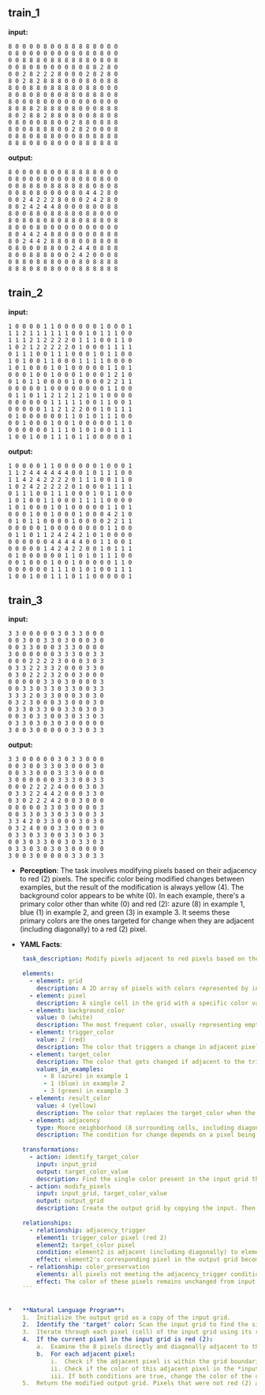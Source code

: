 
## train_1

**input:**
```
8 0 0 0 0 8 0 0 8 8 8 8 8 0 0 0
0 8 0 0 0 0 0 0 0 8 0 8 0 8 0 0
0 0 8 8 8 0 8 8 8 8 8 8 0 8 0 8
0 0 8 0 8 0 0 0 0 8 0 8 8 2 8 0
0 0 2 8 2 2 2 8 0 0 0 2 8 2 8 0
8 0 2 8 2 8 8 8 0 0 0 8 0 0 8 8
8 0 0 8 8 0 8 8 8 8 0 8 8 0 0 0
8 0 8 0 8 0 8 0 8 8 0 8 8 8 0 8
8 0 0 0 8 0 0 0 0 0 0 0 0 0 0 0
8 0 8 8 2 8 8 8 0 8 0 0 0 8 8 8
8 0 2 8 8 2 8 8 0 8 0 0 8 8 0 8
0 8 0 0 0 8 8 0 0 2 8 8 0 8 8 8
8 0 0 8 8 8 8 0 0 2 8 2 0 0 0 8
0 8 8 0 8 8 8 0 0 0 8 0 8 8 8 8
8 8 8 0 8 0 8 0 0 0 8 8 8 8 8 8
```


**output:**
```
8 0 0 0 0 8 0 0 8 8 8 8 8 0 0 0
0 8 0 0 0 0 0 0 0 8 0 8 0 8 0 0
0 0 8 8 8 0 8 8 8 8 8 8 0 8 0 8
0 0 8 0 8 0 0 0 0 8 0 4 4 2 8 0
0 0 2 4 2 2 2 8 0 0 0 2 4 2 8 0
8 0 2 4 2 4 4 8 0 0 0 8 0 0 8 8
8 0 0 8 8 0 8 8 8 8 0 8 8 0 0 0
8 0 8 0 8 0 8 0 8 8 0 8 8 8 0 8
8 0 0 0 8 0 0 0 0 0 0 0 0 0 0 0
8 0 4 4 2 4 8 8 0 8 0 0 0 8 8 8
8 0 2 4 4 2 8 8 0 8 0 0 8 8 0 8
0 8 0 0 0 8 8 0 0 2 4 4 0 8 8 8
8 0 0 8 8 8 8 0 0 2 4 2 0 0 0 8
0 8 8 0 8 8 8 0 0 0 8 0 8 8 8 8
8 8 8 0 8 0 8 0 0 0 8 8 8 8 8 8
```


## train_2

**input:**
```
1 0 0 0 0 1 1 0 0 0 0 0 0 1 0 0 0 1
1 1 2 1 1 1 1 1 1 0 0 1 0 1 1 1 0 0
1 1 1 2 1 2 2 2 2 0 1 1 1 0 0 1 1 0
1 0 2 1 2 2 2 2 2 0 1 0 0 0 1 1 1 1
0 1 1 1 0 0 1 1 1 0 0 0 1 0 1 1 0 0
1 0 1 0 0 1 1 0 0 0 1 1 1 1 0 0 0 0
1 0 1 0 0 0 1 0 1 0 0 0 0 0 1 1 0 1
0 0 0 1 0 0 1 0 0 0 1 0 0 0 1 2 1 0
0 1 0 1 1 0 0 0 0 1 0 0 0 0 2 2 1 1
0 0 0 0 0 1 0 0 0 0 0 0 0 0 1 1 0 0
0 1 1 0 1 1 2 1 2 1 2 1 0 1 0 0 0 0
0 0 0 0 0 0 1 1 1 1 1 0 0 1 1 0 0 1
0 0 0 0 0 1 1 2 1 2 2 0 0 1 0 1 1 1
0 1 0 0 0 0 0 0 1 1 0 1 0 1 1 1 0 0
0 0 1 0 0 0 1 0 0 1 0 0 0 0 0 1 1 0
0 0 0 0 0 0 1 1 1 0 1 0 1 0 0 1 1 1
1 0 0 1 0 0 1 1 1 0 1 1 0 0 0 0 0 1
```


**output:**
```
1 0 0 0 0 1 1 0 0 0 0 0 0 1 0 0 0 1
1 1 2 4 4 4 4 4 4 0 0 1 0 1 1 1 0 0
1 1 4 2 4 2 2 2 2 0 1 1 1 0 0 1 1 0
1 0 2 4 2 2 2 2 2 0 1 0 0 0 1 1 1 1
0 1 1 1 0 0 1 1 1 0 0 0 1 0 1 1 0 0
1 0 1 0 0 1 1 0 0 0 1 1 1 1 0 0 0 0
1 0 1 0 0 0 1 0 1 0 0 0 0 0 1 1 0 1
0 0 0 1 0 0 1 0 0 0 1 0 0 0 4 2 1 0
0 1 0 1 1 0 0 0 0 1 0 0 0 0 2 2 1 1
0 0 0 0 0 1 0 0 0 0 0 0 0 0 1 1 0 0
0 1 1 0 1 1 2 4 2 4 2 1 0 1 0 0 0 0
0 0 0 0 0 0 4 4 4 4 4 0 0 1 1 0 0 1
0 0 0 0 0 1 4 2 4 2 2 0 0 1 0 1 1 1
0 1 0 0 0 0 0 0 1 1 0 1 0 1 1 1 0 0
0 0 1 0 0 0 1 0 0 1 0 0 0 0 0 1 1 0
0 0 0 0 0 0 1 1 1 0 1 0 1 0 0 1 1 1
1 0 0 1 0 0 1 1 1 0 1 1 0 0 0 0 0 1
```


## train_3

**input:**
```
3 3 0 0 0 0 0 3 0 3 3 0 0 0
0 0 3 0 0 3 3 0 3 0 0 0 3 0
0 0 3 3 0 0 0 3 3 3 0 0 0 0
3 0 0 0 0 0 0 3 3 3 0 0 3 3
0 0 0 2 2 2 2 3 0 0 0 3 0 3
0 3 3 2 2 3 3 2 0 0 0 3 3 0
0 3 0 2 2 2 3 2 0 0 3 0 0 0
0 0 0 0 0 3 3 0 3 0 0 0 0 3
0 0 3 3 0 3 3 0 3 3 0 0 3 3
3 3 3 2 0 3 3 0 0 0 3 0 3 0
0 3 2 3 0 0 0 3 3 0 0 0 3 0
0 3 3 0 3 3 0 0 3 3 0 3 0 3
0 0 3 0 3 3 0 0 3 0 3 3 0 3
0 3 3 0 3 0 3 0 3 0 0 0 0 0
3 0 0 3 0 0 0 0 0 3 3 0 3 3
```


**output:**
```
3 3 0 0 0 0 0 3 0 3 3 0 0 0
0 0 3 0 0 3 3 0 3 0 0 0 3 0
0 0 3 3 0 0 0 3 3 3 0 0 0 0
3 0 0 0 0 0 0 3 3 3 0 0 3 3
0 0 0 2 2 2 2 4 0 0 0 3 0 3
0 3 3 2 2 4 4 2 0 0 0 3 3 0
0 3 0 2 2 2 4 2 0 0 3 0 0 0
0 0 0 0 0 3 3 0 3 0 0 0 0 3
0 0 3 3 0 3 3 0 3 3 0 0 3 3
3 3 4 2 0 3 3 0 0 0 3 0 3 0
0 3 2 4 0 0 0 3 3 0 0 0 3 0
0 3 3 0 3 3 0 0 3 3 0 3 0 3
0 0 3 0 3 3 0 0 3 0 3 3 0 3
0 3 3 0 3 0 3 0 3 0 0 0 0 0
3 0 0 3 0 0 0 0 0 3 3 0 3 3
```

*   **Perception**: The task involves modifying pixels based on their adjacency to red (2) pixels. The specific color being modified changes between examples, but the result of the modification is always yellow (4). The background color appears to be white (0). In each example, there's a primary color other than white (0) and red (2): azure (8) in example 1, blue (1) in example 2, and green (3) in example 3. It seems these primary colors are the ones targeted for change when they are adjacent (including diagonally) to a red (2) pixel.

*   **YAML Facts**:
    
```yaml
    task_description: Modify pixels adjacent to red pixels based on the dominant non-background, non-red color in the grid.
    
    elements:
      - element: grid
        description: A 2D array of pixels with colors represented by integers 0-9.
      - element: pixel
        description: A single cell in the grid with a specific color value.
      - element: background_color
        value: 0 (white)
        description: The most frequent color, usually representing empty space.
      - element: trigger_color
        value: 2 (red)
        description: The color that triggers a change in adjacent pixels.
      - element: target_color
        description: The color that gets changed if adjacent to the trigger_color. This color varies per example but is the unique non-background, non-trigger color present in the input grid.
        values_in_examples:
          - 8 (azure) in example 1
          - 1 (blue) in example 2
          - 3 (green) in example 3
      - element: result_color
        value: 4 (yellow)
        description: The color that replaces the target_color when the condition is met.
      - element: adjacency
        type: Moore neighborhood (8 surrounding cells, including diagonals)
        description: The condition for change depends on a pixel being adjacent to a trigger_color pixel.
    
    transformations:
      - action: identify_target_color
        input: input_grid
        output: target_color_value
        description: Find the single color present in the input grid that is not white (0) and not red (2).
      - action: modify_pixels
        input: input_grid, target_color_value
        output: output_grid
        description: Create the output grid by copying the input. Then, iterate through the input grid. For each red (2) pixel found, check its 8 neighbours. If a neighbour in the input grid has the identified target_color_value, change the corresponding pixel in the output grid to yellow (4). All other pixels retain their original color.
    
    relationships:
      - relationship: adjacency_trigger
        element1: trigger_color pixel (red 2)
        element2: target_color pixel
        condition: element2 is adjacent (including diagonally) to element1 in the input grid.
        effect: element2's corresponding pixel in the output grid becomes result_color (yellow 4).
      - relationship: color_preservation
        elements: all pixels not meeting the adjacency_trigger condition
        effect: The color of these pixels remains unchanged from input to output.
    ```


*   **Natural Language Program**:
    1.  Initialize the output grid as a copy of the input grid.
    2.  Identify the 'target' color: Scan the input grid to find the single color that exists besides white (0) and red (2).
    3.  Iterate through each pixel (cell) of the input grid using its row and column index.
    4.  If the current pixel in the input grid is red (2):
        a.  Examine the 8 pixels directly and diagonally adjacent to the current pixel (its Moore neighborhood).
        b.  For each adjacent pixel:
            i.  Check if the adjacent pixel is within the grid boundaries.
            ii. Check if the color of this adjacent pixel in the *input* grid is equal to the identified 'target' color.
            iii. If both conditions are true, change the color of the corresponding adjacent pixel in the *output* grid to yellow (4).
    5.  Return the modified output grid. Pixels that were not red (2) and pixels that were adjacent to red (2) but did not match the 'target' color remain unchanged from the input grid.
